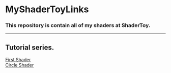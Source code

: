 # MyShaderToyLinks
<h3>This repository is contain all of my shaders at ShaderToy.</h3>
<hr>
<h2>Tutorial series.</h2>
<a href = "https://www.shadertoy.com/view/fdKcRR">First Shader</a><br>
<a href = "https://www.shadertoy.com/view/7sGyR1">Circle Shader</a><br>

